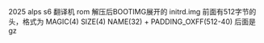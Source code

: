 2025 alps s6 翻译机 rom 解压后BOOTIMG展开的 initrd.img  前面有512字节的头，格式为 MAGIC(4) SIZE(4) NAME(32) + PADDING_OXFF(512-40) 后面是gz 
